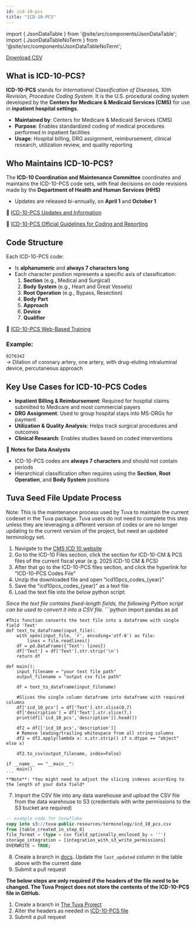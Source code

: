 ```yaml
---
id: icd-10-pcs
title: "ICD-10-PCS"
---
```


import { JsonDataTable } from '@site/src/components/JsonDataTable';
import { JsonDataTableNoTerm } from '@site/src/components/JsonDataTableNoTerm';

<JsonDataTableNoTerm  jsonPath="nodes.seed\.the_tuva_project\.terminology__icd_10_pcs.columns" />

<a href="https://tuva-public-resources.s3.amazonaws.com/versioned_terminology/latest/icd_10_pcs.csv_0_0_0.csv.gz">Download CSV</a>

## What is ICD-10-PCS?

**ICD-10-PCS** stands for *International Classification of Diseases, 10th Revision, Procedure Coding System*. It is the U.S. procedural coding system developed by the **Centers for Medicare & Medicaid Services (CMS)** for use in **inpatient hospital settings**.

- **Maintained by**: Centers for Medicare & Medicaid Services (CMS)
- **Purpose**: Enables standardized coding of medical procedures performed in inpatient facilities
- **Usage**: Hospital billing, DRG assignment, reimbursement, clinical research, utilization review, and quality reporting

## Who Maintains ICD-10-PCS?

The **ICD-10 Coordination and Maintenance Committee** coordinates and maintains the ICD-10-PCS code sets, with final decisions on code revisions made by the **Department of Health and Human Services (HHS)**

- Updates are released bi-annually, on **April 1** and **October 1**


📎 [ICD-10-PCS Updates and Information](https://www.cms.gov/medicare/coding-billing/icd-10-codes)

📎 [ICD-10-PCS Official Guidelines for Coding and Reporting](https://www.cms.gov/files/document/2025-official-icd-10-pcs-coding-guidelines.pdf)

## Code Structure

Each ICD-10-PCS code:

- Is **alphanumeric** and **always 7 characters long**
- Each character position represents a specific axis of classification:
  1. **Section** (e.g., Medical and Surgical)
  2. **Body System** (e.g., Heart and Great Vessels)
  3. **Root Operation** (e.g., Bypass, Resection)
  4. **Body Part**
  5. **Approach**
  6. **Device**
  7. **Qualifier**

📎 [ICD-10-PCS Web-Based Training](https://www.cms.gov/Outreach-and-Education/MLN/WBT/MLN4151758-ICD-10-PCS/ICD10PCS/index.html)

### Example:

`027034Z`  
→ Dilation of coronary artery, one artery, with drug-eluting intraluminal device, percutaneous approach

## Key Use Cases for ICD-10-PCS Codes

- **Inpatient Billing & Reimbursement**: Required for hospital claims submitted to Medicare and most commercial payers
- **DRG Assignment**: Used to group hospital stays into MS-DRGs for payment
- **Utilization & Quality Analysis**: Helps track surgical procedures and outcomes
- **Clinical Research**: Enables studies based on coded interventions

📌 **Notes for Data Analysts**

- ICD-10-PCS codes are **always 7 characters** and should not contain periods
- Hierarchical classification often requires using the **Section**, **Root Operation**, and **Body System** positions

## Tuva Seed File Update Process

Note: This is the maintenance process used by Tuva to maintain the current codeset in the Tuva package. Tuva users do not need to complete this step unless they are leveraging a different version of codes or are no longer updating to the current version of the project, but need an updated terminology set. 

1. Navigate to the [CMS ICD 10 website](https://www.cms.gov/medicare/coding-billing/icd-10-codes)
2. Go to the ICD-10 Files section, click the section for ICD-10-CM & PCS files of the current fiscal year (e.g. 2025 ICD-10 CM & PCS)
3. After that go to the ICD-10-PCS files section, and click the hyperlink for "ICD-10-PCS Codes File"
4. Unzip the downloaded file and open “icd10pcs_codes_\{year}”
5. Save the "icd10pcs_codes_\{year}" as a text file
6. Load the text file into the below python script:

*Since the text file contains fixed-length fields, the following Python script can be used to convert it into a CSV file.*
    ```python
    import pandas as pd

    #This function converts the text file into a dataframe with single field 'Text'
    def text_to_dataframe(input_file):
        with open(input_file, 'r', encoding='utf-8') as file:
            lines = file.readlines()
        df = pd.DataFrame({'Text': lines})
        df['Text'] = df['Text'].str.strip('\n')
        return df

    def main():
        input_filename = "your text file path"
        output_filename = "output csv file path"     
        
        df = text_to_dataframe(input_filename)

        #Slices the single column dataframe into dataframe with required columns
        df['icd_10_pcs'] = df['Text'].str.slice(0,7)
        df['description'] = df['Text'].str.slice(7,)
        print(df[['icd_10_pcs','description']].head())

        df2 = df[['icd_10_pcs','description']]
        # Remove leading/trailing whitespace from all string columns
        df2 = df2.apply(lambda x: x.str.strip() if x.dtype == "object" else x)
        
        df2.to_csv(output_filename, index=False)

    if __name__ == "__main__":
        main()
    ```
    **Note**: *You might need to adjust the slicing indexes according to the length of your data field*

7. Import the CSV file into any data warehouse and upload the CSV file from the data warehouse to S3 (credentials with write permissions to the S3 bucket are required)
```sql
-- example code for Snowflake
copy into s3://tuva-public-resources/terminology/icd_10_pcs.csv
from [table_created_in_step_6]
file_format = (type = csv field_optionally_enclosed_by = '"')
storage_integration = [integration_with_s3_write_permissions]
OVERWRITE = TRUE;
```
8. Create a branch in [docs](https://github.com/tuva-health/docs).  Update the `last_updated` column in the table above with the current date
9. Submit a pull request

**The below steps are only required if the headers of the file need to be changed. The Tuva Project does not store the contents
of the ICD-10-PCS file in GitHub.**

1. Create a branch in [The Tuva Project](https://github.com/tuva-health/tuva)
2. Alter the headers as needed in [ICD-10-PCS file](https://github.com/tuva-health/tuva/blob/main/seeds/terminology/terminology__icd_10_pcs.csv)
3. Submit a pull request